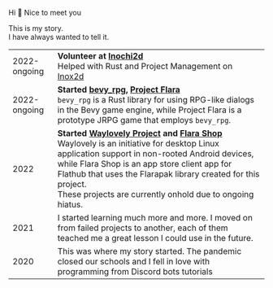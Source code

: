 Hi 👋
Nice to meet you

This is my story. <br/>
I have always wanted to tell it.

|  |  |
|----| ------------- |
| 2022-ongoing | **Volunteer at [Inochi2d](https://github.com/inochi2d)** <br/> Helped with Rust and Project Management  on [Inox2d](https://github.com/inochi2d/inox2d/)|
| 2022-ongoing | **Started [bevy_rpg](https://github.com/project-flara/bevy-rpg), [Project Flara](https://github.com/project-flara/project-flara/)**<br/>`bevy_rpg` is a Rust library for using RPG-like dialogs in the Bevy game engine, while Project Flara is a prototype JRPG game that employs `bevy_rpg`. |
| 2022 | **Started [Waylovely Project](https://github.com/waylovely-project/) and [Flara Shop](https://github.com/waylovely-project/flara-shop)**<br />Waylovely is an initiative for desktop Linux application support in non-rooted Android devices, while Flara Shop is an app store client app for Flathub that uses the Flarapak library created for this project. <br/>These projects are currently onhold due to ongoing hiatus. | 
| 2021 | I started learning much more and more. I moved on from failed projects to another, each of them teached me a great lesson I could use in the future. |
| 2020 | This was where my story started. The pandemic closed our schools and I fell in love with programming from Discord bots tutorials | 


